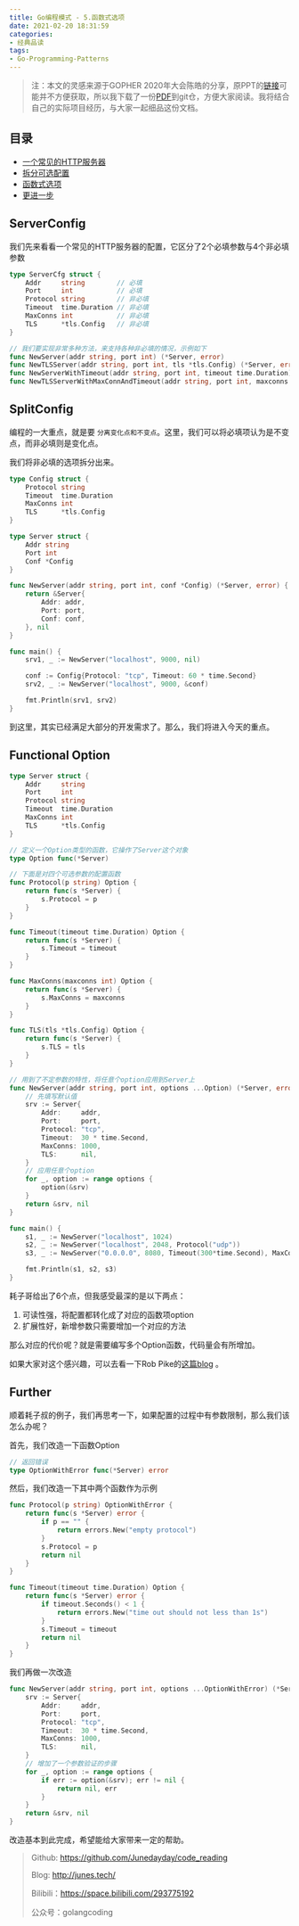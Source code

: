 ```yaml
---
title: Go编程模式 - 5.函数式选项
date: 2021-02-20 18:31:59
categories: 
- 经典品读
tags:
- Go-Programming-Patterns
---
```


>  注：本文的灵感来源于GOPHER 2020年大会陈皓的分享，原PPT的[链接](https://www2.slideshare.net/haoel/go-programming-patterns?from_action=save)可能并不方便获取，所以我下载了一份[PDF](https://github.com/Junedayday/code_reading/tree/master/doc/Go_Programming_Patterns.pdf)到git仓，方便大家阅读。我将结合自己的实际项目经历，与大家一起细品这份文档。



## 目录

- [一个常见的HTTP服务器](#ServerConfig)
- [拆分可选配置](#SplitConfig)
- [函数式选项](#Functional-Option)
- [更进一步](#Further)



## ServerConfig

我们先来看看一个常见的HTTP服务器的配置，它区分了2个必填参数与4个非必填参数

```go
type ServerCfg struct {
	Addr     string        // 必填
	Port     int           // 必填
	Protocol string        // 非必填
	Timeout  time.Duration // 非必填
	MaxConns int           // 非必填
	TLS      *tls.Config   // 非必填
}

// 我们要实现非常多种方法，来支持各种非必填的情况，示例如下
func NewServer(addr string, port int) (*Server, error)                                   {}
func NewTLSServer(addr string, port int, tls *tls.Config) (*Server, error)               {}
func NewServerWithTimeout(addr string, port int, timeout time.Duration) (*Server, error) {}
func NewTLSServerWithMaxConnAndTimeout(addr string, port int, maxconns int, timeout time.Duration, tls *tls.Config) (*Server, error) {}
```



## SplitConfig

编程的一大重点，就是要 `分离变化点和不变点`。这里，我们可以将必填项认为是不变点，而非必填则是变化点。

我们将非必填的选项拆分出来。

```go
type Config struct {
	Protocol string
	Timeout  time.Duration
	MaxConns int
	TLS      *tls.Config
}

type Server struct {
	Addr string
	Port int
	Conf *Config
}

func NewServer(addr string, port int, conf *Config) (*Server, error) {
	return &Server{
		Addr: addr,
		Port: port,
		Conf: conf,
	}, nil
}

func main() {
	srv1, _ := NewServer("localhost", 9000, nil)

	conf := Config{Protocol: "tcp", Timeout: 60 * time.Second}
	srv2, _ := NewServer("localhost", 9000, &conf)

	fmt.Println(srv1, srv2)
}
```

到这里，其实已经满足大部分的开发需求了。那么，我们将进入今天的重点。



## Functional Option

```go
type Server struct {
	Addr     string
	Port     int
	Protocol string
	Timeout  time.Duration
	MaxConns int
	TLS      *tls.Config
}

// 定义一个Option类型的函数，它操作了Server这个对象
type Option func(*Server)

// 下面是对四个可选参数的配置函数
func Protocol(p string) Option {
	return func(s *Server) {
		s.Protocol = p
	}
}

func Timeout(timeout time.Duration) Option {
	return func(s *Server) {
		s.Timeout = timeout
	}
}

func MaxConns(maxconns int) Option {
	return func(s *Server) {
		s.MaxConns = maxconns
	}
}

func TLS(tls *tls.Config) Option {
	return func(s *Server) {
		s.TLS = tls
	}
}

// 用到了不定参数的特性，将任意个option应用到Server上
func NewServer(addr string, port int, options ...Option) (*Server, error) {
	// 先填写默认值
	srv := Server{
		Addr:     addr,
		Port:     port,
		Protocol: "tcp",
		Timeout:  30 * time.Second,
		MaxConns: 1000,
		TLS:      nil,
	}
	// 应用任意个option
	for _, option := range options {
		option(&srv)
	}
	return &srv, nil
}

func main() {
	s1, _ := NewServer("localhost", 1024)
	s2, _ := NewServer("localhost", 2048, Protocol("udp"))
	s3, _ := NewServer("0.0.0.0", 8080, Timeout(300*time.Second), MaxConns(1000))

	fmt.Println(s1, s2, s3)
}
```

耗子哥给出了6个点，但我感受最深的是以下两点：

1. 可读性强，将配置都转化成了对应的函数项option
2. 扩展性好，新增参数只需要增加一个对应的方法

那么对应的代价呢？就是需要编写多个Option函数，代码量会有所增加。



如果大家对这个感兴趣，可以去看一下Rob Pike的[这篇blog](https://commandcenter.blogspot.com/2014/01/self-referential-functions-and-design.html) 。



## Further

顺着耗子叔的例子，我们再思考一下，如果配置的过程中有参数限制，那么我们该怎么办呢？

首先，我们改造一下函数Option

```go
// 返回错误
type OptionWithError func(*Server) error
```

然后，我们改造一下其中两个函数作为示例

```go
func Protocol(p string) OptionWithError {
	return func(s *Server) error {
		if p == "" {
			return errors.New("empty protocol")
		}
		s.Protocol = p
		return nil
	}
}

func Timeout(timeout time.Duration) Option {
	return func(s *Server) error {
		if timeout.Seconds() < 1 {
			return errors.New("time out should not less than 1s")
		}
		s.Timeout = timeout
		return nil
	}
}
```

我们再做一次改造

```go
func NewServer(addr string, port int, options ...OptionWithError) (*Server, error) {
	srv := Server{
		Addr:     addr,
		Port:     port,
		Protocol: "tcp",
		Timeout:  30 * time.Second,
		MaxConns: 1000,
		TLS:      nil,
	}
	// 增加了一个参数验证的步骤
	for _, option := range options {
		if err := option(&srv); err != nil {
			return nil, err
		}
	}
	return &srv, nil
}
```

改造基本到此完成，希望能给大家带来一定的帮助。



> Github: https://github.com/Junedayday/code_reading
>
> Blog: http://junes.tech/
>
> Bilibili：https://space.bilibili.com/293775192
>
> 公众号：golangcoding

